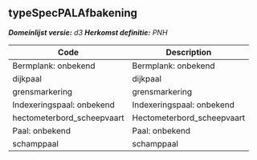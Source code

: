 ## typeSpecPALAfbakening

*__Domeinlijst versie:__ d3*
*__Herkomst definitie:__ PNH*

|__Code__ |__Description__	|
|	---	|	---	|
| Bermplank: onbekend | Bermplank: onbekend |
| dijkpaal | dijkpaal |
| grensmarkering | grensmarkering |
| Indexeringspaal: onbekend | Indexeringspaal: onbekend |
| hectometerbord_scheepvaart | Hectometerbord_scheepvaart |
| Paal: onbekend | Paal: onbekend |
| schamppaal | schamppaal |